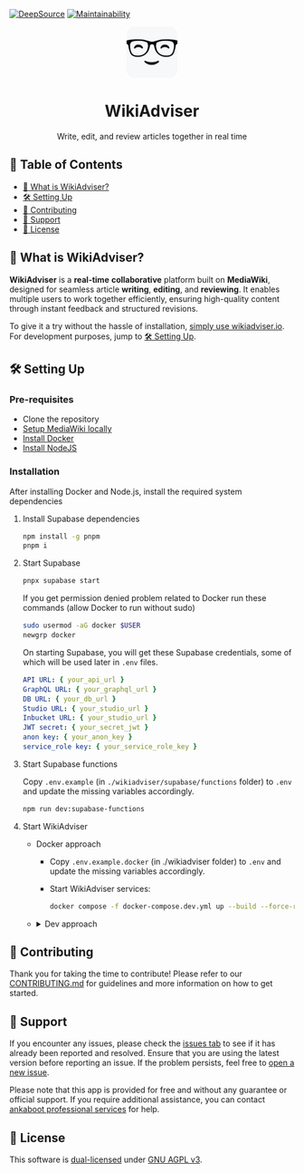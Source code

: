 [![DeepSource](https://app.deepsource.com/gh/ankaboot-source/wikiadviser.svg/?label=code+coverage&show_trend=true&token=ZTDAa-DQcTJvNvMiXJlquOHn)](https://app.deepsource.com/gh/ankaboot-source/wikiadviser/)
[![Maintainability](https://qlty.sh/badges/612e2b1b-61ab-468f-a868-fc13e0ec47f1/maintainability.svg)](https://qlty.sh/gh/ankaboot-source/projects/wikiadviser)

<div>
  <div align="center">
    <img width="90" height="90" src="https://github.com/ankaboot-source/wikiadviser/raw/main/docs/assets/icons/logo%20with%20background.svg" alt="WikiAdviser Logo">
  </div>
  <h1 align="center">WikiAdviser</h1>
  <div align="center">
    <p>
    Write, edit, and review articles together in real time
    </p>
  </div>
</div>

## 📑 Table of Contents
- [🤔 What is WikiAdviser?](#-what-is-wikiadviser)
- [🛠️ Setting Up](#️-setting-up)
- [🤝 Contributing](#-contributing)
- [🔧 Support](#-support)
- [📜 License](#-license)

## 🤔 What is WikiAdviser?

**WikiAdviser** is a **real-time** **collaborative** platform built on **MediaWiki**, designed for seamless article **writing**, **editing**, and **reviewing**. It enables multiple users to work together efficiently, ensuring high-quality content through instant feedback and structured revisions.

To give it a try without the hassle of installation, [simply use wikiadviser.io](https://app.wikiadviser.io/). For development purposes, jump to [🛠️ Setting Up](#️-setting-up).

## 🛠️ Setting Up

### Pre-requisites

- Clone the repository
- [Setup MediaWiki locally](/mediawiki-setup/MEDIAWIKI_SETUP.md)
- [Install Docker](https://docs.docker.com/engine/install)
- [Install NodeJS](https://nodejs.org)

### Installation

After installing Docker and Node.js, install the required system dependencies

1. Install Supabase dependencies

   ```sh
   npm install -g pnpm
   pnpm i
   ```

2. Start Supabase

    ```sh
    pnpx supabase start
    ```

    If you get permission denied problem related to Docker run these commands (allow Docker to run without sudo)

    ```sh
    sudo usermod -aG docker $USER
    newgrp docker
    ```

    On starting Supabase, you will get these Supabase credentials, some of which will be used later in `.env` files.

    ```yml
    API URL: { your_api_url }
    GraphQL URL: { your_graphql_url }
    DB URL: { your_db_url }
    Studio URL: { your_studio_url }
    Inbucket URL: { your_studio_url }
    JWT secret: { your_secret_jwt }
    anon key: { your_anon_key }
    service_role key: { your_service_role_key }
    ```

3. Start Supabase functions

    Copy `.env.example` (in `./wikiadviser/supabase/functions` folder) to `.env` and update the missing variables accordingly.

    ```sh
    npm run dev:supabase-functions
    ```

4. Start WikiAdviser 
   - Docker approach

      - Copy `.env.example.docker` (in ./wikiadviser folder) to `.env` and update the missing variables accordingly.
      - Start WikiAdviser services:

        ```sh
        docker compose -f docker-compose.dev.yml up --build --force-recreate -d
        ```
   -
       <details>
       <summary> Dev approach</summary>


        - Finish installing project dependencies

          ```sh
          npm run install-deps:frontend
          ```

        - Copy `.env.example` (in `./wikiadviser/frontend` folder) to `.env` and update the missing variables accordingly.
        - Start the frontend
          ```sh
          npm run dev:frontend
          ```
       </details>



## 🤝 Contributing

Thank you for taking the time to contribute! Please refer to our [CONTRIBUTING.md](CONTRIBUTING.md) for guidelines and more information on how to get started.

## 🔧 Support

If you encounter any issues, please check the [issues tab](https://github.com/ankaboot-source/wikiadviser/issues) to see if it has already been reported and resolved. Ensure that you are using the latest version before reporting an issue. If the problem persists, feel free to [open a new issue](https://github.com/ankaboot-source/wikiadviser/issues/new).

Please note that this app is provided for free and without any guarantee or official support. If you require additional assistance, you can contact [ankaboot professional services](mailto:contact@ankaboot.fr) for help.

## 📜 License

This software is [dual-licensed](DUAL-LICENSE.md) under [GNU AGPL v3](LICENSE).
